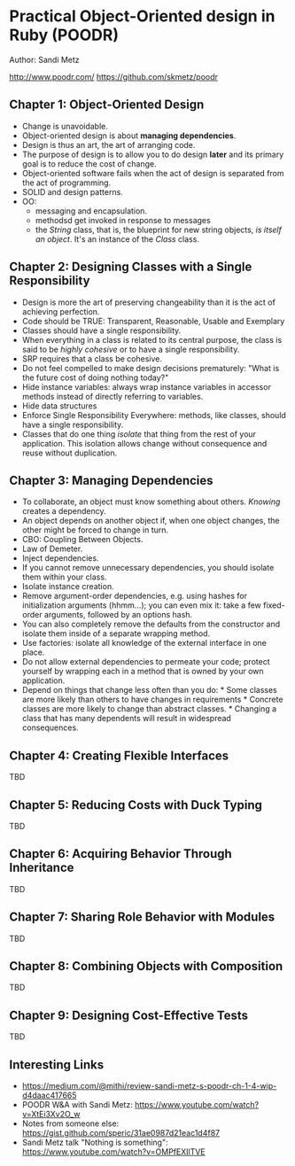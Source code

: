 # Practical Object-Oriented design in Ruby (POODR)

Author: Sandi Metz

http://www.poodr.com/
https://github.com/skmetz/poodr


## Chapter 1: Object-Oriented Design
* Change is unavoidable.
* Object-oriented design is about **managing dependencies**.
* Design is thus an art, the art of arranging code.
* The purpose of design is to allow you to do design **later** and its primary goal is to reduce the cost of change.
* Object-oriented software fails when the act of design is separated from the act of programming.
* SOLID and design patterns.
* OO: 
    * messaging and encapsulation.
    * methodsd get invoked in response to messages
    * the *String* class, that is, the blueprint for new string objects, *is itself an object*. It's an instance of the *Class* class.

## Chapter 2: Designing Classes with a Single Responsibility
* Design is more the art of preserving changeability than it is the act of achieving perfection.
* Code should be TRUE: Transparent, Reasonable, Usable and Exemplary
* Classes should have a single responsibility.
* When everything in a class is related to its central purpose, the class is said to be *highly cohesive* or to have a single responsibility.
* SRP requires that a class be cohesive.
* Do not feel compelled to make design decisions prematurely: "What is the future cost of doing nothing today?"
* Hide instance variables: always wrap instance variables in accessor methods instead of directly referring to variables.
* Hide data structures
* Enforce Single Responsibility Everywhere: methods, like classes, should have a single responsibility.
* Classes that do one thing *isolate* that thing from the rest of your application. This isolation allows change without consequence and reuse without duplication.


## Chapter 3: Managing Dependencies
* To collaborate, an object must know something about others. *Knowing* creates a dependency.
* An object depends on another object if, when one object changes, the other might be forced to change in turn.
* CBO: Coupling Between Objects.
* Law of Demeter.
* Inject dependencies.
* If you cannot remove unnecessary dependencies, you should isolate them within your class.
* Isolate instance creation.
* Remove argument-order dependencies, e.g. using hashes for initialization arguments (hhmm...); you can even mix it: take a few fixed-order arguments, followed by an options hash.
* You can also completely remove the defaults from the constructor and isolate them inside of a separate wrapping method.
* Use factories: isolate all knowledge of the external interface in one place.
* Do not allow external dependencies to permeate your code; protect yourself by wrapping each in a method that is owned by your own application.
* Depend on things that change less often than you do:
      * Some classes are more likely than others to have changes in requirements
      * Concrete classes are more likely to change than abstract classes.
      * Changing a class that has many dependents will result in widespread consequences.
      

## Chapter 4: Creating Flexible Interfaces
TBD

## Chapter 5: Reducing Costs with Duck Typing
TBD

## Chapter 6: Acquiring Behavior Through Inheritance
TBD

## Chapter 7: Sharing Role Behavior with Modules
TBD

## Chapter 8: Combining Objects with Composition
TBD

## Chapter 9: Designing Cost-Effective Tests
TBD

## Interesting Links
* https://medium.com/@mithi/review-sandi-metz-s-poodr-ch-1-4-wip-d4daac417665
* POODR W&A with Sandi Metz: https://www.youtube.com/watch?v=XtEi3Xv2O_w
* Notes from someone else: https://gist.github.com/speric/31ae0987d21eac1d4f87
* Sandi Metz talk "Nothing is something": https://www.youtube.com/watch?v=OMPfEXIlTVE
